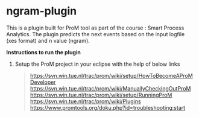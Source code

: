 # ngram-plugin
This is a plugin built for ProM tool as part of the course : Smart Process Analytics. The plugin predicts the next events based on the input logfile (xes format) and n value (ngram). 

**Instructions to run the plugin**
1) Setup the ProM project in your eclipse with the help of below links
   >  https://svn.win.tue.nl/trac/prom/wiki/setup/HowToBecomeAProMDeveloper
   >  https://svn.win.tue.nl/trac/prom/wiki/ManuallyCheckingOutProM
   >  https://svn.win.tue.nl/trac/prom/wiki/setup/RunningProM
   >  https://svn.win.tue.nl/trac/prom/wiki/Plugins
   >  https://www.promtools.org/doku.php?id=troubleshooting:start
 

